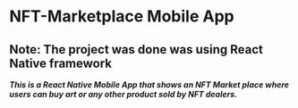 # NFT-Marketplace Mobile App

## Note: The project was done was using React Native framework

**_This is a React Native Mobile App that shows an NFT Market place where users can buy art or any other product sold by NFT dealers._**
